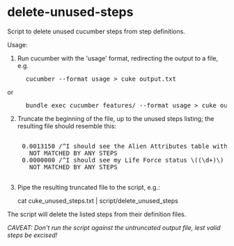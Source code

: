 delete-unused-steps
===================

Script to delete unused cucumber steps from step definitions.

Usage:

1. Run cucumber with the 'usage' format, redirecting the output to a file, e.g.
<pre>
     cucumber --format usage > cuke_output.txt
</pre>
or
<pre>
     bundle exec cucumber features/ --format usage > cuke_output.txt
</pre>
2. Truncate the beginning of the file, up to the unused steps listing; the resulting file should resemble this:    

<pre>

    0.0013150 /^I should see the Alien Attributes table with default values$/                                   # features/step_definitions/configuration/alien_view.rb:190
      NOT MATCHED BY ANY STEPS
    0.0000000 /^I should see my Life Force status \((\d+)\) in the Status Pane$/                              # features/step_definitions/configuration/base_steps.rb:190
      NOT MATCHED BY ANY STEPS

</pre>

3. Pipe the resulting truncated file to the script, e.g.:

    
    cat cuke_unused_steps.txt | script/delete_unused_steps


The script will delete the listed steps from their definition files.


*CAVEAT: Don't run the script against the untruncated output file, lest valid steps be excised!*

